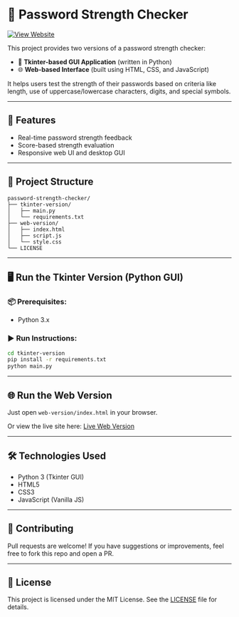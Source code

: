 # 🔐 Password Strength Checker

[![View Website](https://img.shields.io/badge/View-Website-brightgreen)](https://nischayabeniwal.github.io/password-strength-checker/web-version/)

This project provides two versions of a password strength checker:

* 🐍 **Tkinter-based GUI Application** (written in Python)
* 🌐 **Web-based Interface** (built using HTML, CSS, and JavaScript)

It helps users test the strength of their passwords based on criteria like length, use of uppercase/lowercase characters, digits, and special symbols.

---

## 🚀 Features

* Real-time password strength feedback
* Score-based strength evaluation
* Responsive web UI and desktop GUI

---

## 📁 Project Structure

```
password-strength-checker/
├── tkinter-version/
│   ├── main.py
│   └── requirements.txt
├── web-version/
│   ├── index.html
│   ├── script.js
│   └── style.css
└── LICENSE
```

---

## 🖥️ Run the Tkinter Version (Python GUI)

### 📦 Prerequisites:

* Python 3.x

### ▶️ Run Instructions:

```bash
cd tkinter-version
pip install -r requirements.txt
python main.py
```

---

## 🌐 Run the Web Version

Just open `web-version/index.html` in your browser.

Or view the live site here: [Live Web Version](https://nischayabeniwal.github.io/password-strength-checker/web-version/)

---

## 🛠️ Technologies Used

* Python 3 (Tkinter GUI)
* HTML5
* CSS3
* JavaScript (Vanilla JS)

---

## 🤝 Contributing

Pull requests are welcome! If you have suggestions or improvements, feel free to fork this repo and open a PR.

---

## 📄 License

This project is licensed under the MIT License. See the [LICENSE](LICENSE) file for details.

